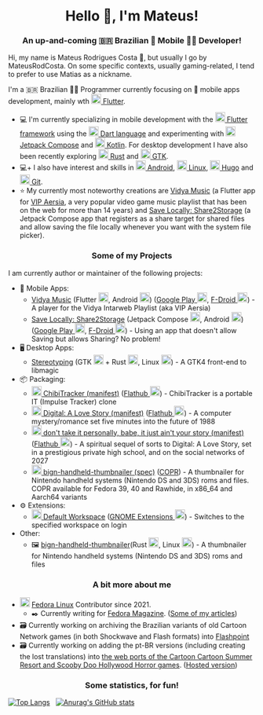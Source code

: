 <h1 align="center">Hello 👋, I'm Mateus!</h1>

<h3 align="center">An up-and-coming 🇧🇷 Brazilian 📱 Mobile 👨‍💻 Developer!</h3>

Hi, my name is Mateus Rodrigues Costa 🫡, but usually I go by MateusRodCosta. On some specific contexts, usually gaming-related, I tend to prefer to use Matias as a nickname.

I'm a 🇧🇷 Brazilian 👨‍💻 Programmer currently focusing on 📱 mobile apps development, mainly wth [<img src="https://cdn.jsdelivr.net/gh/devicons/devicon@latest/icons/flutter/flutter-original.svg" alt="flutter" width="20" height="20"/> Flutter](https://flutter.dev/).
          
- 💻 I'm currently specializing in mobile development with the [<img src="https://cdn.jsdelivr.net/gh/devicons/devicon@latest/icons/flutter/flutter-original.svg" alt="flutter" width="20" height="20"/> Flutter framework](https://flutter.dev/) using the [<img src="https://cdn.jsdelivr.net/gh/devicons/devicon@latest/icons/dart/dart-original.svg" alt="dart" width="20" height="20"/> Dart language](https://dart.dev/) and experimenting with [<img src="https://cdn.jsdelivr.net/gh/devicons/devicon@latest/icons/jetpackcompose/jetpackcompose-original.svg" alt="jetpack-compose" width="20" height="20"/> Jetpack Compose](https://developer.android.com/jetpack/compose) and [<img src="https://cdn.jsdelivr.net/gh/devicons/devicon@latest/icons/kotlin/kotlin-original.svg" alt="kotlin" width="20" height="20"/> Kotlin](https://kotlinlang.org/). For desktop development I have also been recently exploring  [<img src="https://cdn.jsdelivr.net/gh/devicons/devicon@latest/icons/rust/rust-original.svg" alt="rust" width="20" height="20"/> Rust](https://www.rust-lang.org/) and [<img src="https://upload.wikimedia.org/wikipedia/commons/7/71/GTK_logo.svg" alt="gtk" width="20" height="20"/> GTK](https://www.gtk.org/).
- 💻+ I also have interest and skills in [<img src="https://cdn.jsdelivr.net/gh/devicons/devicon@latest/icons/android/android-plain.svg" alt="android" width="20" height="20"/> Android](https://developer.android.com/), [<img src="https://cdn.jsdelivr.net/gh/devicons/devicon@latest/icons/linux/linux-original.svg" alt="linux" width="20" height="20"/> Linux](https://www.linux.org/), [<img src="https://cdn.jsdelivr.net/gh/devicons/devicon@latest/icons/hugo/hugo-original.svg" alt="hugo" width="20" height="20"/> Hugo](https://gohugo.io/) and [<img src="https://cdn.jsdelivr.net/gh/devicons/devicon@latest/icons/git/git-original.svg" alt="git" width="20" height="20"/> Git](https://git-scm.com/).
- ⭐ My currently most noteworthy creations are [Vidya Music](https://github.com/MateusRodCosta/vidya_music) (a Flutter app for [VIP Aersia](https://www.vipvgm.net/), a very popular video game music playlist that has been on the web for more than 14 years) and [Save Locally: Share2Storage](https://github.com/MateusRodCosta/Share2Storage)  (a Jetpack Compose app that registers as a share target for shared files and allow saving the file locally whenever you want with the system file picker).

<h3 align="center">Some of my Projects</h3>

I am currently author or maintainer of the following projects:

- 📱 Mobile Apps:
  - [Vidya Music](https://github.com/MateusRodCosta/vidya_music) (Flutter <img src="https://cdn.jsdelivr.net/gh/devicons/devicon@latest/icons/flutter/flutter-original.svg" alt="flutter" width="20" height="20"/>, Android <img src="https://cdn.jsdelivr.net/gh/devicons/devicon@latest/icons/android/android-plain.svg" alt="android" width="20" height="20"/>) ([Google Play <img src="https://www.vectorlogo.zone/logos/google_play/google_play-icon.svg" alt="google-play" width="20" height="20"/>](https://play.google.com/store/apps/details?id=com.mateusrodcosta.apps.vidyamusic), [F-Droid <img src="https://www.vectorlogo.zone/logos/f-droid/f-droid-icon.svg" alt="f-droid" width="20" height="20"/>](https://f-droid.org/packages/com.mateusrodcosta.apps.vidyamusic/)) -  A player for the Vidya Intarweb Playlist (aka VIP Aersia) 
  - [Save Locally: Share2Storage](https://github.com/MateusRodCosta/Share2Storage) (Jetpack Compose <img src="https://cdn.jsdelivr.net/gh/devicons/devicon@latest/icons/jetpackcompose/jetpackcompose-original.svg" alt="jetpack-compose" width="20" height="20"/>, Android <img src="https://cdn.jsdelivr.net/gh/devicons/devicon@latest/icons/android/android-plain.svg" alt="android" width="20" height="20"/>) ([Google Play <img src="https://www.vectorlogo.zone/logos/google_play/google_play-icon.svg" alt="google-play" width="20" height="20"/>](https://play.google.com/store/apps/details?id=com.mateusrodcosta.apps.share2storage), [F-Droid <img src="https://www.vectorlogo.zone/logos/f-droid/f-droid-icon.svg" alt="f-droid" width="20" height="20"/>](https://f-droid.org/packages/com.mateusrodcosta.apps.share2storage/)) - Using an app that doesn't allow Saving but allows Sharing? No problem!
- 🖥️ Desktop Apps:
  - [Stereotyping](https://github.com/MateusRodCosta/stereotyping) (GTK <img src="https://upload.wikimedia.org/wikipedia/commons/7/71/GTK_logo.svg" alt="gtk" width="20" height="20"/> + Rust <img src="https://cdn.jsdelivr.net/gh/devicons/devicon@latest/icons/rust/rust-original.svg" alt="rust" width="20" height="20"/>, Linux <img src="https://cdn.jsdelivr.net/gh/devicons/devicon@latest/icons/linux/linux-original.svg" alt="linux" width="20" height="20"/>) - A GTK4 front-end to libmagic
- 📦 Packaging:
  - [<img src="https://raw.githubusercontent.com/simple-icons/simple-icons/master/icons/flatpak.svg" alt="flatpak" width="20" height="20"/> ChibiTracker (manifest)](https://github.com/flathub/com.github.reduz.ChibiTracker) ([Flathub <img src="https://raw.githubusercontent.com/simple-icons/simple-icons/develop/icons/flathub.svg" alt="flathub" width="20" height="20"/>](https://flathub.org/apps/details/com.github.reduz.ChibiTracker)) - ChibiTracker is a portable IT (Impulse Tracker) clone
  - [<img src="https://raw.githubusercontent.com/simple-icons/simple-icons/master/icons/flatpak.svg" alt="flatpak" width="20" height="20"/> Digital: A Love Story (manifest)](https://github.com/flathub/com.scoutshonour.Digital) ([Flathub <img src="https://raw.githubusercontent.com/simple-icons/simple-icons/develop/icons/flathub.svg" alt="flathub" width="20" height="20"/>](https://flathub.org/apps/com.scoutshonour.Digital)) - A computer mystery/romance set five minutes into the future of 1988
  - [<img src="https://raw.githubusercontent.com/simple-icons/simple-icons/master/icons/flatpak.svg" alt="flatpak" width="20" height="20"/> don't take it personally, babe, it just ain't your story (manifest)](https://github.com/flathub/com.scoutshonour.dtipbijays) ([Flathub <img src="https://raw.githubusercontent.com/simple-icons/simple-icons/develop/icons/flathub.svg" alt="flathub" width="20" height="20"/>](https://flathub.org/apps/com.scoutshonour.dtipbijays)) - A spiritual sequel of sorts to Digital: A Love Story, set in a prestigious private high school, and on the social networks of 2027
  - [<img src="https://upload.wikimedia.org/wikipedia/commons/0/00/RPM_Logo.svg" alt="rpm" width="20" height="20"/> bign-handheld-thumbnailer (spec)](https://pagure.io/bign-handheld-thumbnailer-spec/) ([COPR](https://copr.fedorainfracloud.org/coprs/mateusrodcosta/bign-handheld-thumbnailer/)) - A thumbnailer for Nintendo handheld systems (Nintendo DS and 3DS) roms and files. COPR available for Fedora 39, 40 and Rawhide, in x86_64 and Aarch64 variants
- ⚙️ Extensions:
  - [<img src="https://www.vectorlogo.zone/logos/gnome/gnome-icon.svg" alt="gnome" width="20" height="20"/> Default Workspace](https://github.com/MateusRodCosta/gnome-shell-extension-default-workspace) ([GNOME Extensions <img src="https://www.vectorlogo.zone/logos/gnome/gnome-icon.svg" alt="gnome" width="20" height="20"/>](https://extensions.gnome.org/extension/4783/default-workspace/)) - Switches to the specified workspace on login
- Other:
  - 🖼️ [bign-handheld-thumbnailer](https://github.com/MateusRodCosta/bign-handheld-thumbnailer)(Rust <img src="https://cdn.jsdelivr.net/gh/devicons/devicon@latest/icons/rust/rust-original.svg" alt="rust" width="20" height="20"/>, Linux <img src="https://cdn.jsdelivr.net/gh/devicons/devicon@latest/icons/linux/linux-original.svg" alt="linux" width="20" height="20"/>) - A thumbnailer for Nintendo handheld systems (Nintendo DS and 3DS) roms and files

<h3 align="center">A bit more about me</h3>

- <img src="https://cdn.jsdelivr.net/gh/devicons/devicon@latest/icons/fedora/fedora-plain.svg" alt="fedora" width="20" height="20" /> [Fedora Linux](https://fedoraproject.org/) Contributor since 2021. 
  - ✒️ Currently writing for [Fedora Magazine](https://fedoramagazine.org/). ([Some of my articles](https://fedoramagazine.org/author/mateusrodcosta/))
- 🗃 Currently working on archiving the Brazilian variants of old Cartoon Network games (in both Shockwave and Flash formats) into [Flashpoint](https://flashpointarchive.org/)
- 🗃 Currently working on adding the pt-BR versions (including creating the lost translations) into [the web ports of the Cartoon Cartoon Summer Resort and Scooby Doo Hollywood Horror games](https://github.com/mattbruv/ccsr). ([Hosted version](https://mattbruv.github.io/ccsr/))

<h3 align="center">Some statistics, for fun!</h3>

[![Top Langs](https://github-readme-stats.vercel.app/api/top-langs/?username=MateusRodCosta&layout=compact)](https://github.com/anuraghazra/github-readme-stats) 
&nbsp; 
[![Anurag's GitHub stats](https://github-readme-stats.vercel.app/api?username=MateusRodCosta&show_icons=true&rank_icon=percentile)](https://github.com/anuraghazra/github-readme-stats)
